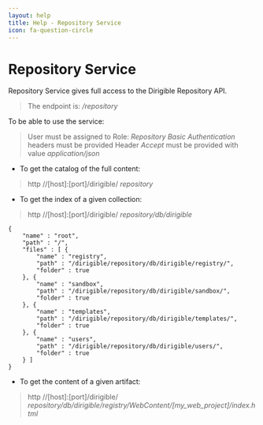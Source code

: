 ```yaml
---
layout: help
title: Help - Repository Service
icon: fa-question-circle
---
```


Repository Service
===

Repository Service gives full access to the Dirigible Repository API.

> The endpoint is: */repository*

To be able to use the service:

> User must be assigned to Role: *Repository*
> *Basic Authentication* headers must be provided
> Header *Accept* must be provided with value *application/json*

* To get the catalog of the full content:

> http //[host]:[port]/dirigible/ *repository*


* To get the index of a given collection:

> http //[host]:[port]/dirigible/ *repository/db/dirigible*

<pre><code>{
    "name" : "root",
	"path" : "/",
	"files" : [ {
		"name" : "registry",
		"path" : "/dirigible/repository/db/dirigible/registry/",
		"folder" : true
	}, {
		"name" : "sandbox",
		"path" : "/dirigible/repository/db/dirigible/sandbox/",
		"folder" : true
	}, {
		"name" : "templates",
		"path" : "/dirigible/repository/db/dirigible/templates/",
		"folder" : true
	}, {
		"name" : "users",
		"path" : "/dirigible/repository/db/dirigible/users/",
		"folder" : true
	} ]
}
</code></pre>

* To get the content of a given artifact:

> http //[host]:[port]/dirigible/ *repository/db/dirigible/registry/WebContent/[my_web_project]/index.html*

